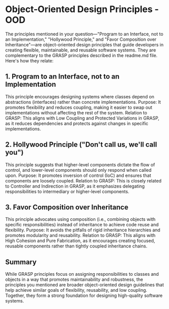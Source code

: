 # Object-Oriented Design Principles - OOD

The principles mentioned in your question—"Program to an Interface, not to an Implementation," "Hollywood Principle," and "Favor Composition over Inheritance"—are object-oriented design principles that guide developers in creating flexible, maintainable, and reusable software systems. They are complementary to the GRASP principles described in the readme.md file. Here's how they relate:

## 1. Program to an Interface, not to an Implementation

This principle encourages designing systems where classes depend on abstractions (interfaces) rather than concrete implementations.
Purpose: It promotes flexibility and reduces coupling, making it easier to swap out implementations without affecting the rest of the system.
Relation to GRASP: This aligns with Low Coupling and Protected Variations in GRASP, as it reduces dependencies and protects against changes in specific implementations.

## 2. Hollywood Principle ("Don't call us, we'll call you")

This principle suggests that higher-level components dictate the flow of control, and lower-level components should only respond when called upon.
Purpose: It promotes inversion of control (IoC) and ensures that components are loosely coupled.
Relation to GRASP: This is closely related to Controller and Indirection in GRASP, as it emphasizes delegating responsibilities to intermediary or higher-level components.

## 3. Favor Composition over Inheritance

This principle advocates using composition (i.e., combining objects with specific responsibilities) instead of inheritance to achieve code reuse and flexibility.
Purpose: It avoids the pitfalls of rigid inheritance hierarchies and promotes modularity and reusability.
Relation to GRASP: This aligns with High Cohesion and Pure Fabrication, as it encourages creating focused, reusable components rather than tightly coupled inheritance chains.

## Summary

While GRASP principles focus on assigning responsibilities to classes and objects in a way that promotes maintainability and robustness, the principles you mentioned are broader object-oriented design guidelines that help achieve similar goals of flexibility, reusability, and low coupling. Together, they form a strong foundation for designing high-quality software systems.
